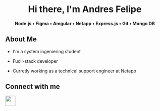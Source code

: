 <h1 align="center">Hi there, I'm Andres Felipe </h1>

<h4 align="center">
  <p1> Node.js </p1>
  •
  <p1> Figma </p1>
  •
  <p1> Amgular </p1>
  •
  <p1> Netapp </p1>
  •
  <p1> Express.js </p1>
  •
  <p1> Git </p1>
  •
  <p1> Mongo DB </p1>
 </h3>




 <h2> About Me </h2>

- I'm a system ingeniering student
  
- Fucll-stack developer
  
- Curretly working as a technical support engineer at Netapp

<h2> Connect with me  </h2>
<a href = 'https://www.linkedin.com/in/andresfelipegonzalezn'> <img width = '32px' align= 'center' src="https://raw.githubusercontent.com/rahulbanerjee26/githubAboutMeGenerator/main/icons/linked-in-alt.svg"/></a> 

